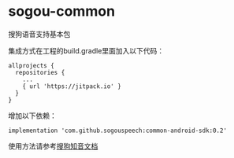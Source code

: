# sogou-common
搜狗语音支持基本包

集成方式在工程的build.gradle里面加入以下代码：
```
allprojects {
  repositories {
    ... 
    { url 'https://jitpack.io' }
  }
}
```
增加以下依赖：
```
implementation 'com.github.sogouspeech:common-android-sdk:0.2'
```


使用方法请参考[搜狗知音文档](https://docs.speech.sogou.com/docs/asr/sdk)
